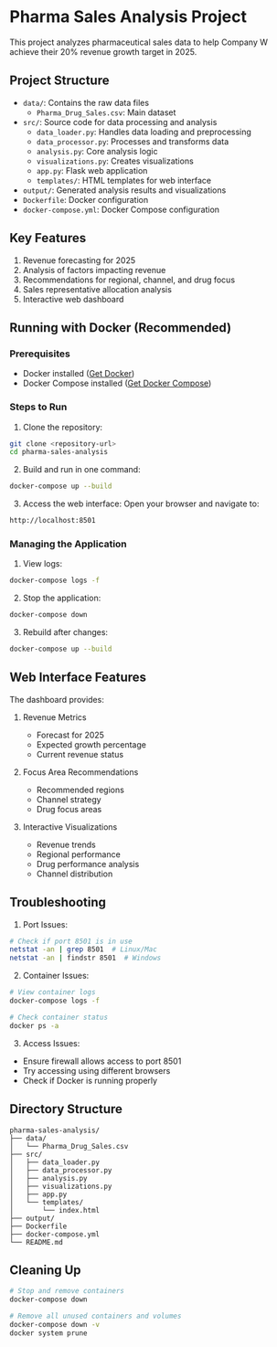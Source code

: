 # Pharma Sales Analysis Project

This project analyzes pharmaceutical sales data to help Company W achieve their 20% revenue growth target in 2025.

## Project Structure

- `data/`: Contains the raw data files
  - `Pharma_Drug_Sales.csv`: Main dataset
- `src/`: Source code for data processing and analysis
  - `data_loader.py`: Handles data loading and preprocessing
  - `data_processor.py`: Processes and transforms data
  - `analysis.py`: Core analysis logic
  - `visualizations.py`: Creates visualizations
  - `app.py`: Flask web application
  - `templates/`: HTML templates for web interface
- `output/`: Generated analysis results and visualizations
- `Dockerfile`: Docker configuration
- `docker-compose.yml`: Docker Compose configuration

## Key Features

1. Revenue forecasting for 2025
2. Analysis of factors impacting revenue
3. Recommendations for regional, channel, and drug focus
4. Sales representative allocation analysis
5. Interactive web dashboard

## Running with Docker (Recommended)

### Prerequisites

- Docker installed ([Get Docker](https://docs.docker.com/get-docker/))
- Docker Compose installed ([Get Docker Compose](https://docs.docker.com/compose/install/))

### Steps to Run

1. Clone the repository:

```bash
git clone <repository-url>
cd pharma-sales-analysis
```

2. Build and run in one command:

```bash
docker-compose up --build
```

3. Access the web interface:
   Open your browser and navigate to:

```bash
http://localhost:8501
```

### Managing the Application

1. View logs:

```bash
docker-compose logs -f
```

2. Stop the application:

```bash
docker-compose down
```

3. Rebuild after changes:

```bash
docker-compose up --build
```

## Web Interface Features

The dashboard provides:

1. Revenue Metrics

   - Forecast for 2025
   - Expected growth percentage
   - Current revenue status

2. Focus Area Recommendations

   - Recommended regions
   - Channel strategy
   - Drug focus areas

3. Interactive Visualizations
   - Revenue trends
   - Regional performance
   - Drug performance analysis
   - Channel distribution

## Troubleshooting

1. Port Issues:

```bash
# Check if port 8501 is in use
netstat -an | grep 8501  # Linux/Mac
netstat -an | findstr 8501  # Windows
```

2. Container Issues:

```bash
# View container logs
docker-compose logs -f

# Check container status
docker ps -a
```

3. Access Issues:

- Ensure firewall allows access to port 8501
- Try accessing using different browsers
- Check if Docker is running properly

## Directory Structure

```
pharma-sales-analysis/
├── data/
│   └── Pharma_Drug_Sales.csv
├── src/
│   ├── data_loader.py
│   ├── data_processor.py
│   ├── analysis.py
│   ├── visualizations.py
│   ├── app.py
│   └── templates/
│       └── index.html
├── output/
├── Dockerfile
├── docker-compose.yml
└── README.md
```

## Cleaning Up

```bash
# Stop and remove containers
docker-compose down

# Remove all unused containers and volumes
docker-compose down -v
docker system prune
```
